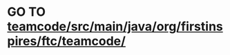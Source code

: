 # GO TO [teamcode/src/main/java/org/firstinspires/ftc/teamcode/](https://github.com/Trivium-Prep-Robotics/AssemblyBot-2025/blob/master/TeamCode/src/main/java/org/firstinspires/ftc/teamcode/)

